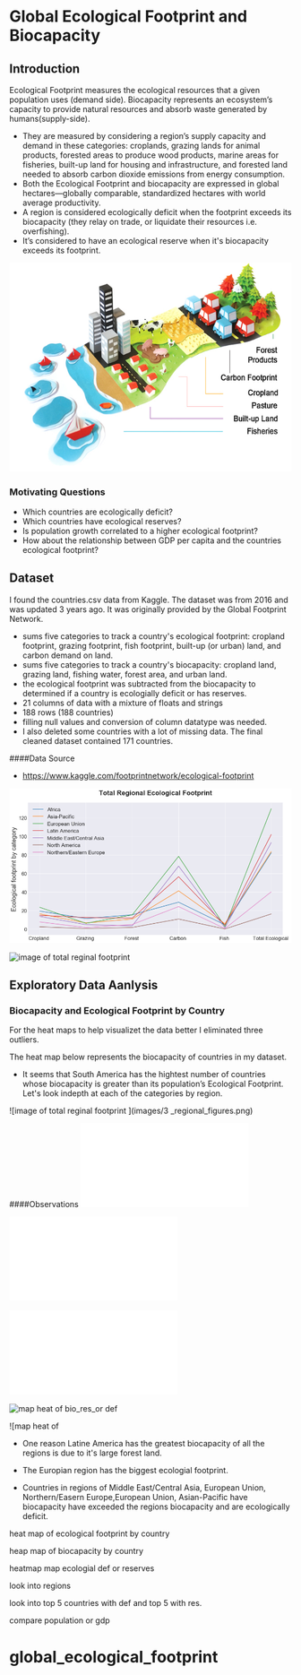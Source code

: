 # Global Ecological Footprint and Biocapacity

## Introduction

Ecological Footprint measures the ecological resources that a given population uses (demand side).  Biocapacity represents an ecosystem’s capacity to provide natural resources and absorb waste generated by humans(supply-side). 
- They are measured by considering a region’s supply capacity and demand in these categories: croplands, grazing lands for animal products, forested areas to produce wood products, marine areas for fisheries, built-up land for housing and infrastructure, and forested land needed to absorb carbon dioxide emissions from energy consumption.
- Both the Ecological Footprint and biocapacity are expressed in global hectares—globally comparable, standardized hectares with world average productivity.
- A region is considered ecologically deficit when the footprint exceeds its biocapacity (they relay on trade, or liquidate their resources i.e. overfishing).
- It’s considered to have an ecological reserve when it's biocapacity exceeds its footprint. 


![Ecological Footprint image](images/footprint-labeled-crop.jpg)



### Motivating Questions 

* Which countries are ecologically deficit?
* Which countries have ecological reserves?
* Is population growth correlated to a higher ecological footprint?
* How about the relationship between GDP per capita and the countries ecological footprint?



## Dataset 

I found the countries.csv data from Kaggle. The dataset was from 2016 and was updated 3 years ago.  It was originally provided by the Global Footprint Network. 

* sums five categories to track a country's ecological footprint: cropland footprint, grazing footprint, fish footprint, built-up (or urban) land, and carbon demand on land.
* sums five categories to track a country's biocapacity: cropland land, grazing land, fishing water, forest area, and urban land.
* the ecological footprint was subtracted from the biocapacity to determined if a country is ecologially deficit or has reserves. 
* 21 columns of data with a mixture of floats and strings
* 188 rows (188 countries)
* filling null values and conversion of column datatype was needed.
* I also deleted some countries with a lot of missing data. The final cleaned dataset contained 171 countries. 

####Data Source 
* https://www.kaggle.com/footprintnetwork/ecological-footprint


![image of total reginal footprint ](images/total_regional_footprint.png)

![image of total reginal footprint ](images/#292_folium_chloropleth_USA1.html)

## Exploratory Data Aanlysis



### Biocapacity and Ecological Footprint by Country
For the heat maps to help visualizet the data better I eliminated three outliers. 






The heat map below represents the biocapacity of countries in my dataset. 



- It seems that South America has the hightest number of countries whose biocapacity is greater than its population’s Ecological Footprint. Let's look indepth at each of the categories by region.  

![image of total reginal footprint ](images/3 _regional_figures.png)

####Observations 
![map heat of biocapacity](images/newbiocapheatmap.html)



![map heat of ecological footprint](images/ecolofp.html)


![map heat of deficit or reserve](images/newbiodef_res.html)

![map heat of bio_res_or def](images/#neg14to24_folium_chloropleth_bio_def_reserve.html)


![map heat of 

- One reason Latine America has the greatest biocapacity of all the regions is due to it's large forest land. 

- The Europian region has the biggest ecologial footprint. 

- Countries in regions of Middle East/Central Asia, European Union, Northern/Easern Europe,European Union, Asian-Pacific have biocapacity have exceeded the regions biocapacity and are ecologically deficit. 




heat map of ecological footprint by country

heap map of biocapacity by country 

heatmap map ecologial def or reserves 

look into regions 

look into top 5 countries with def and top 5 with res. 

compare population or gdp 

















# global_ecological_footprint
